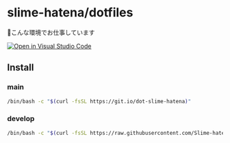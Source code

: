 # slime-hatena/dotfiles

🍮こんな環境でお仕事しています

[![Open in Visual Studio Code](https://open.vscode.dev/badges/open-in-vscode.svg)](https://open.vscode.dev/slime-hatena/dotfiles)

## Install

### main

```sh
/bin/bash -c "$(curl -fsSL https://git.io/dot-slime-hatena)"
```

### develop

```sh
/bin/bash -c "$(curl -fsSL https://raw.githubusercontent.com/Slime-hatena/dotfiles/develop/scripts/clone.sh) develop"
```
